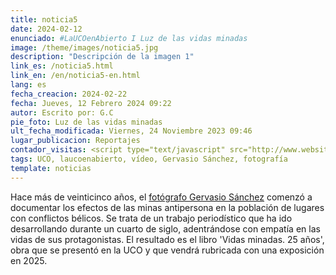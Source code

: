 ```yaml
---
title: noticia5
date: 2024-02-12
enunciado: #LaUCOenAbierto I Luz de las vidas minadas
image: /theme/images/noticia5.jpg
description: "Descripción de la imagen 1"
link_es: /noticia5.html
link_en: /en/noticia5-en.html
lang: es
fecha_creacion: 2024-02-22
fecha: Jueves, 12 Febrero 2024 09:22
autor: Escrito por: G.C
pie_foto: Luz de las vidas minadas
ult_fecha_modificada: Viernes, 24 Noviembre 2023 09:46
lugar_publicacion: Reportajes
contador_visitas: <script type="text/javascript" src="http://www.websitegoodies.com/counter.php?id=75442&color=%231253bd"></script>
tags: UCO, laucoenabierto, vídeo, Gervasio Sánchez, fotografía
template: noticias
---
```


Hace más de veinticinco años, el [fotógrafo Gervasio Sánchez](#) comenzó a documentar los efectos de las minas antipersona en la población de lugares con conflictos bélicos. Se trata de un trabajo periodístico que ha ido desarrollando durante un cuarto de siglo, adentrándose con empatía en las vidas de sus protagonistas. El resultado es el libro 'Vidas minadas. 25 años', obra que se presentó en la UCO y que vendrá rubricada con una exposición en 2025. 